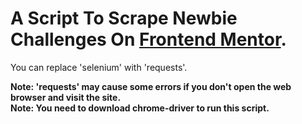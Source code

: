# A Script To Scrape Newbie Challenges On [Frontend Mentor](https://frontendmentor.io).

You can replace 'selenium' with 'requests'.

**Note: 'requests' may cause some errors if you don't open the web browser and visit the site.**<br>
**Note: You need to download chrome-driver to run this script.**
